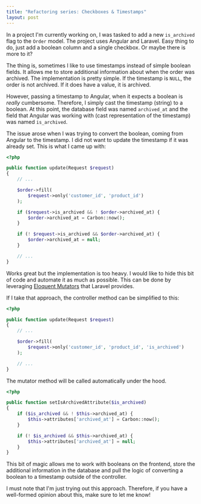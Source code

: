 ```yaml
---
title: "Refactoring series: Checkboxes & Timestamps"
layout: post
---
```


In a project I'm currently working on, I was tasked to add a new `is_archived` flag to the `Order` model. The project uses Angular and Laravel. Easy thing to do, just add a boolean column and a single checkbox. Or maybe there is more to it?

The thing is, sometimes I like to use timestamps instead of simple boolean fields. It allows me to store additional information about when the order was archived. The implementation is pretty simple. If the timestamp is `NULL`, the order is not archived. If it does have a value, it is archived.

However, passing a timestamp to Angular, when it expects a boolean is _really_ cumbersome. Therefore, I simply cast the timestamp (string) to a boolean. At this point, the database field was named `archived_at` and the field that Angular was working with (cast representation of the timestamp) was named `is_archived`.

The issue arose when I was trying to convert the boolean, coming from Angular to the timestamp. I did not want to update the timestamp if it was already set. This is what I came up with:

```php
<?php

public function update(Request $request)
{
    // ...

    $order->fill(
        $request->only('customer_id', 'product_id')
    );

    if ($request->is_archived && ! $order->archived_at) {
        $order->archived_at = Carbon::now();
    }

    if (! $request->is_archived && $order->archived_at) {
        $order->archived_at = null;
    }

    // ...
}
```

Works great but the implementation is too heavy. I would like to hide this bit of code and automate it as much as possible. This can be done by leveraging [Eloquent Mutators](https://laravel.com/docs/5.4/eloquent-mutators#accessors-and-mutators) that Laravel provides.

If I take that approach, the controller method can be simplified to this:

```php
<?php

public function update(Request $request)
{
    // ...

    $order->fill(
        $request->only('customer_id', 'product_id', 'is_archived')
    );

    // ...
}
```

The mutator method will be called automatically under the hood.

```php
<?php

public function setIsArchivedAttribute($is_archived)
{
    if ($is_archived && ! $this->archived_at) {
        $this->attributes['archived_at'] = Carbon::now();
    }

    if (! $is_archived && $this->archived_at) {
        $this->attributes['archived_at'] = null;
    }
}
```

This bit of magic allows me to work with booleans on the frontend, store the additional information in the database and pull the logic of converting a boolean to a timestamp outside of the controller.

I must note that I'm just trying out this approach. Therefore, if you have a well-formed opinion about this, make sure to let me know!

